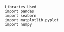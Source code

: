         Libraries Used
        import pandas
        import seaborn 
        import matplotlib.pyplot 
        import numpy 
